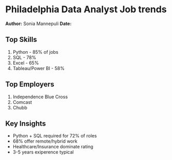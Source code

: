 # Philadelphia Data Analyst Job trends

**Author:** Sonia Mannepuli
**Date:** 

## Top Skills
1. Python - 85% of jobs
2. SQL - 78%
3. Excel - 65%
4. Tableau/Power BI - 58%

## Top Employers
1. Independence Blue Cross
2. Comcast
3. Chubb

## Key Insights
- Python + SQL required for 72% of roles
- 68% offer remote/hybrid work
- Healthcare/Insurance dominate rating
- 3-5 years exiperence typical
